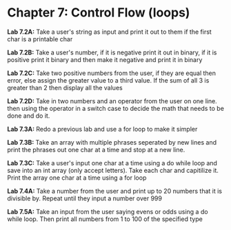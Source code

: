 # Chapter 7: Control Flow (loops)

**Lab 7.2A:** Take a user's string as input and print it out to them if the first char is a printable char

**Lab 7.2B:** Take a user's number, if it is negative print it out in binary, if it is positive print it binary and then make it negative and print it in binary

**Lab 7.2C:** Take two positive numbers from the user, if they are equal then error, else assign the greater value to a third value. If the sum of all 3 is greater than 2 then display all the values

**Lab 7.2D:** Take in two numbers and an operator from the user on one line. then using the operator in a switch case to decide the math that needs to be done and do it.

**Lab 7.3A:** Redo a previous lab and use a for loop to make it simpler

**Lab 7.3B:** Take an array with multiple phrases seperated by new lines and print the phrases out one char at a time and stop at a new line.

**Lab 7.3C:** Take a user's input one char at a time using a do while loop and save into an int array (only accept letters). Take each char and capitilize it. Print the array one char at a time using a for loop

**Lab 7.4A:** Take a number from the user and print up to 20 numbers that it is divisible by. Repeat until they input a number over 999

**Lab 7.5A:** Take an input from the user saying evens or odds using a do while loop. Then print all numbers from 1 to 100 of the specified type